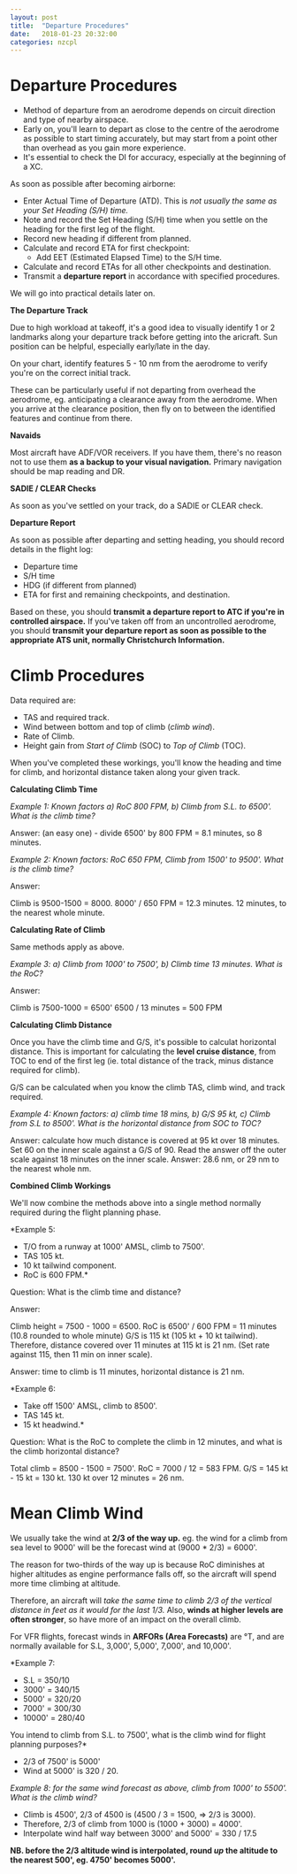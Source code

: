 ```yaml
---
layout: post
title:  "Departure Procedures"
date:   2018-01-23 20:32:00
categories: nzcpl
---
```


# Departure Procedures

 * Method of departure from an aerodrome depends on circuit direction and type of nearby airspace.
 * Early on, you'll learn to depart as close to the centre of the aerodrome as possible to start
   timing accurately, but may start from a point other than overhead as you gain more experience.
 * It's essential to check the DI for accuracy, especially at the beginning of a XC.

As soon as possible after becoming airborne:

 * Enter Actual Time of Departure (ATD). This is *not usually the same as your Set Heading (S/H) time.*
 * Note and record the Set Heading (S/H) time when you settle on the heading for the first leg of
   the flight.
 * Record new heading if different from planned.
 * Calculate and record ETA for first checkpoint:
    * Add EET (Estimated Elapsed Time) to the S/H time.
 * Calculate and record ETAs for all other checkpoints and destination.
 * Transmit a **departure report** in accordance with specified procedures.

We will go into practical details later on.

**The Departure Track**

Due to high workload at takeoff, it's a good idea to visually identify 1 or 2 landmarks along your
departure track before getting into the aricraft. Sun position can be helpful, especially early/late
in the day.

On your chart, identify features 5 - 10 nm from the aerodrome to verify you're on the correct initial
track.

These can be particularly useful if not departing from overhead the aerodrome, eg. anticipating a
clearance away from the aerodrome. When you arrive at the clearance position, then fly on to between
the identified features and continue from there.

**Navaids**

Most aircraft have ADF/VOR receivers. If you have them, there's no reason not to use them **as a backup
to your visual navigation.** Primary navigation should be map reading and DR.

**SADIE / CLEAR Checks**

As soon as you've settled on your track, do a SADIE or CLEAR check.

**Departure Report**

As soon as possible after departing and setting heading, you should record details in the flight log:

 * Departure time
 * S/H time
 * HDG (if different from planned)
 * ETA for first and remaining checkpoints, and destination.

Based on these, you should **transmit a departure report to ATC if you're in controlled airspace.**
If you've taken off from an uncontrolled aerodrome, you should **transmit your departure report as
soon as possible to the appropriate ATS unit, normally Christchurch Information.**

# Climb Procedures

Data required are:

 * TAS and required track.
 * Wind between bottom and top of climb (*climb wind*).
 * Rate of Climb.
 * Height gain from *Start of Climb* (SOC) to *Top of Climb* (TOC).

When you've completed these workings, you'll know the heading and time for climb, and horizontal
distance taken along your given track.

**Calculating Climb Time**

*Example 1: Known factors a) RoC 800 FPM, b) Climb from S.L. to 6500'. What is the climb time?*

Answer: (an easy one) - divide 6500' by 800 FPM = 8.1 minutes, so 8 minutes.

*Example 2: Known factors: RoC 650 FPM, Climb from 1500' to 9500'. What is the climb time?*

Answer:

Climb is 9500-1500 = 8000.
8000' / 650 FPM = 12.3 minutes.
12 minutes, to the nearest whole minute.

**Calculating Rate of Climb**

Same methods apply as above.

*Example 3: a) Climb from 1000' to 7500', b) Climb time 13 minutes. What is the RoC?*

Answer:

Climb is 7500-1000 = 6500'
6500 / 13 minutes = 500 FPM

**Calculating Climb Distance**

Once you have the climb time and G/S, it's possible to calculat horizontal distance. This is important
for calculating the **level cruise distance**, from TOC to end of the first leg (ie. total distance of
the track, minus distance required for climb).

G/S can be calculated when you know the climb TAS, climb wind, and track required.

*Example 4: Known factors: a) climb time 18 mins, b) G/S 95 kt, c) Climb from S.L to 8500'. What is the
horizontal distance from SOC to TOC?*

Answer: calculate how much distance is covered at 95 kt over 18 minutes.
Set 60 on the inner scale against a G/S of 90.
Read the answer off the outer scale against 18 minutes on the inner scale.
Answer: 28.6 nm, or 29 nm to the nearest whole nm.

**Combined Climb Workings**

We'll now combine the methods above into a single method normally required during the flight
planning phase.

*Example 5:

 * T/O from a runway at 1000' AMSL, climb to 7500'.
 * TAS 105 kt.
 * 10 kt tailwind component.
 * RoC is 600 FPM.*

Question: What is the climb time and distance?

Answer:

Climb height = 7500 - 1000 = 6500.
RoC is 6500' / 600 FPM = 11 minutes (10.8 rounded to whole minute)
G/S is 115 kt (105 kt + 10 kt tailwind).
Therefore, distance covered over 11 minutes at 115 kt is 21 nm. (Set rate against 115, then 11 min on inner
scale).

Answer: time to climb is 11 minutes, horizontal distance is 21 nm.

*Example 6:

 * Take off 1500' AMSL, climb to 8500'.
 * TAS 145 kt.
 * 15 kt headwind.*

Question: What is the RoC to complete the climb in 12 minutes, and what is the climb horizontal
distance?

Total climb = 8500 - 1500 = 7500'.
RoC = 7000 / 12 = 583 FPM.
G/S = 145 kt - 15 kt = 130 kt.
130 kt over 12 minutes = 26 nm.

# Mean Climb Wind

We usually take the wind at **2/3 of the way up.** eg. the wind for a climb from sea level to 9000'
will be the forecast wind at (9000 * 2/3) = 6000'.

The reason for two-thirds of the way up is because RoC diminishes at higher altitudes as engine
performance falls off, so the aircraft will spend more time climbing at altitude.

Therefore, an aircraft will *take the same time to climb 2/3 of the vertical distance in feet as it
would for the last 1/3.* Also, **winds at higher levels are often stronger**, so have more of an
impact on the overall climb.

For VFR flights, forecast winds in **ARFORs (Area Forecasts)** are &deg;T, and are normally
available for S.L, 3,000', 5,000', 7,000', and 10,000'.

*Example 7:

 * S.L = 350/10
 * 3000' = 340/15
 * 5000' = 320/20
 * 7000' = 300/30
 * 10000' = 280/40

You intend to climb from S.L. to 7500', what is the climb wind for flight planning purposes?*

 * 2/3 of 7500' is 5000'
 * Wind at 5000' is 320 / 20.

*Example 8: for the same wind forecast as above, climb from 1000' to 5500'. What is the climb wind?*

 * Climb is 4500', 2/3 of 4500 is (4500 / 3 = 1500, => 2/3 is 3000).
 * Therefore, 2/3 of climb from 1000 is (1000 + 3000) = 4000'.
 * Interpolate wind half way between 3000' and 5000' = 330 / 17.5

**NB. before the 2/3 altitude wind is interpolated, round *up* the altitude to the nearest 500', eg.
4750' becomes 5000'.**
